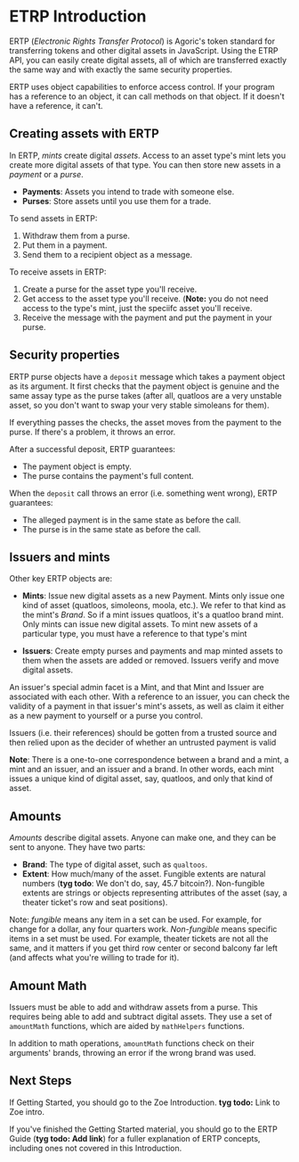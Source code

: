 # ETRP Introduction

ERTP (*Electronic Rights Transfer Protocol*) is Agoric's token
standard for transferring tokens and other digital assets in
JavaScript. Using the ETRP API, you can easily create digital assets,
all of which are transferred exactly the same way and with exactly the
same security properties. 

ERTP uses object capabilities to enforce access control. If your
program has a reference to an object, it can call methods on that
object. If it doesn't have a reference, it can't. 

## Creating assets with ERTP

In ERTP, *mints* create digital *assets*. Access to an asset type's
mint lets you create more digital assets of that type. You can then
store new assets in a *payment* or a *purse*. 
- **Payments**: Assets you intend to trade with someone else.
- **Purses**: Store assets until you use them for a trade.

To send assets in ERTP:
1. Withdraw them from a purse.
2. Put them in a payment.
3. Send them to a recipient object as a message.

To receive assets in ERTP:
1. Create a purse for the asset type you'll receive.
2. Get access to the asset type you'll receive. (**Note:** you
do not need access to the type's mint, just the speciifc asset you'll 
receive. 
3. Receive the message with the payment and put the payment in
your purse.

## Security properties

ERTP purse objects have a `deposit` message which takes a payment
object as its argument. It first checks that the payment object is
genuine and the same assay type as the purse takes (after all,
quatloos are a very unstable asset, so you don't want to swap your
very stable simoleans for them). 

If everything passes the checks, the asset moves from the payment to
the purse. If there's a problem, it throws an error.

After a successful deposit, ERTP guarantees:
- The payment object is empty.
- The purse contains the payment's full content.

When the `deposit` call throws an error (i.e. something went wrong),
ERTP guarantees: 
- The alleged payment is in the same state as before the call.
- The purse is in the same state as before the call.

## Issuers and mints

Other key ERTP objects are:

- **Mints**: Issue new digital assets as a new Payment. Mints only
issue one kind of asset (quatloos, simoleons, moola, etc.). We refer to
that kind as the mint's *Brand*. So if a mint issues quatloos, it's a
quatloo brand mint.  Only mints can issue new digital assets. To mint
new assets of a particular type, you must have a reference to that
type's mint 

- **Issuers**: Create empty purses and payments and map minted
 assets to them when the assets are added or removed. 
 Issuers verify and move digital assets.

An issuer's special admin facet is a Mint, and that Mint and Issuer are
 associated with each other. With a reference to an issuer, you can
 check the validity of a payment in that issuer's mint's assets, as
 well as claim it either as a new payment to yourself or a purse you
 control. 

Issuers (i.e. their references) should be gotten from a trusted source
and then relied upon as the decider of whether an untrusted payment is
valid  

**Note**: There is a one-to-one correspondence between a brand and a
  mint, a mint and an issuer, and an issuer and a brand. In other
  words, each mint issues a unique kind of digital asset, say,
  quatloos, and only that kind of asset.

## Amounts

*Amounts* describe digital assets. Anyone can make one, and they can
 be sent to anyone. They have two parts:
- **Brand**: The type of digital asset, such as `qualtoos`.
- **Extent**: How much/many of the asset. Fungible extents are natural
  numbers (**tyg todo**: We don't do, say, 45.7
  bitcoin?). Non-fungible extents are strings or objects representing
  attributes of the asset (say, a theater ticket's row and seat positions).

Note: *fungible* means any item in a set can be used. For example, for 
change for a dollar, any four quarters work. *Non-fungible* means
specific items in a set must be used. For  example, theater tickets
are not all the same, and it matters if you get third row center or
second balcony far left  (and affects what you're willing to trade for
it). 

## Amount Math

Issuers must be able to add and withdraw assets from a purse. This
requires being able to add and subtract digital assets. They use a set
of `amountMath` functions, which are aided by `mathHelpers` functions.

In addition to math operations, `amountMath` functions check on their
arguments' brands, throwing an error if the wrong brand was used.

## Next Steps

If Getting Started, you should go to the Zoe Introduction. **tyg
todo:** Link to Zoe intro.

If you've finished the Getting Started material, you should go to the
ERTP Guide (**tyg todo: Add link**) for a fuller explanation of ERTP
concepts, including ones not covered in this Introduction. 
